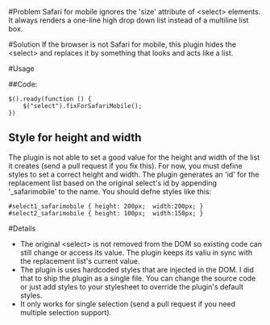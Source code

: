 #Problem
Safari for mobile ignores the 'size' attribute of \<select\> elements. It always renders a one-line high drop down list instead of a multiline list box.

#Solution
If the browser is not Safari for mobile, this plugin hides the \<select\> and replaces it by something that looks and acts like a list. 


#Usage

##Code:

	$().ready(function () {
		$("select").fixForSafariMobile();
	})

## Style for height and width
The plugin is not able to set a good value for the height and width of the list it creates (send a pull request if you fix this). For now, you must define styles to set a correct height and width. The plugin generates an 'id' for the replacement list based on the original select's id by appending '_safarimobile' to the name. You should defne styles like this:

    #select1_safarimobile { height: 200px;  width:200px; } 
    #select2_safarimobile { height: 100px;  width:150px; } 

#Details
* The original \<select\> is not removed from the DOM so existing code can still change or access its value. The plugin keeps its valiu in sync with the replacement list's current value.
* The plugin is uses hardcoded styles that are injected in the DOM. I did that to ship the plugin as a single file. You can change the source code or just add styles to your stylesheet to override the plugin's default styles.
*  It only works for single selection (send a pull request if you need multiple selection support).
